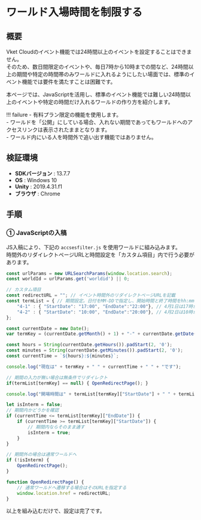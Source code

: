 # ワールド入場時間を制限する

## 概要

Vket Cloudのイベント機能では24時間以上のイベントを設定することはできません。  
そのため、数日間限定のイベントや、毎日7時から10時までの間など、24時間以上の期間や特定の時間帯のみワールドに入れるようにしたい場面では、標準のイベント機能では要件を満たすことは困難です。

本ページでは、JavaScriptを活用し、標準のイベント機能では難しい24時間以上のイベントや特定の時間だけ入れるワールドの作り方を紹介します。

!!! failure
    - 有料プラン限定の機能を使用します。<br>
    - ワールドを「公開」にしている場合、入れない期間であってもワールドへのアクセスリンクは表示されたままとなります。<br>
    - ワールド内にいる人を時間外で追い出す機能ではありません。

## 検証環境

- **SDKバージョン** : 13.7.7  
- **OS** : Windows 10  
- **Unity** : 2019.4.31.f1  
- **ブラウザ** : Chrome  

## 手順

### ① JavaScriptの入稿

JS入稿により、下記の `accsesfilter.js` を使用ワールドに組み込みます。  
時間外のリダイレクトページURLと時間設定を「カスタム項目」内で行う必要があります。

```javascript
const urlParams = new URLSearchParams(window.location.search);
const worldId = urlParams.get('worldid') || 0;

// カスタム項目
const redirectURL = ""; // イベント時間外のリダイレクトページURLを記載
const termList = { // 期間設定。日付をMM-DDで指定し、開始時間と終了時間をhh:mmで指定する。
    "4-1" : { "StartDate": "17:00", "EndDate":"22:00"}, // 4月1日は17時から22時まで入室可能
    "4-2" : { "StartDate": "10:00", "EndDate":"20:00"}, // 4月2日は10時から20時まで入室可能
};

const currentDate = new Date();
var termKey = (currentDate.getMonth() + 1) + "-" + currentDate.getDate();

const hours = String(currentDate.getHours()).padStart(2, '0');
const minutes = String(currentDate.getMinutes()).padStart(2, '0');
const currentTime = `${hours}:${minutes}`;

console.log("現在は" + termKey + " " + currentTime + " " + "です");

// 期間の入力が無い場合は無条件でリダイレクト
if(termList[termKey] == null) { OpenRedirectPage(); }

console.log("開場時間は" + termList[termKey]["StartDate"] + " " + termList[termKey]["EndDate"]);

let isInterm = false;
// 期間内かどうかを確認
if (currentTime <= termList[termKey]["EndDate"]) {
    if (currentTime >= termList[termKey]["StartDate"]) {
        // 期間内ならそのまま通す
        isInterm = true;
    }
}

// 期間外の場合は通常ワールドへ
if (!isInterm) {
    OpenRedirectPage();
}

function OpenRedirectPage() {
    // 通常ワールドへ遷移する場合はそのURLを指定する
    window.location.href = redirectURL;
}
```

以上を組み込むだけで、設定は完了です。
